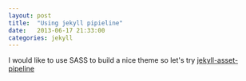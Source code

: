 ```yaml
---
layout: post
title:  "Using jekyll pipieline"
date:   2013-06-17 21:33:00
categories: jekyll
---
```


I would like to use SASS to build a nice theme so let's try [jekyll-asset-pipeline][pipe]

[pipe]: https://github.com/matthodan/jekyll-asset-pipeline
